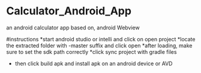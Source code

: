 # Calculator_Android_App
an android calculator app based on, android Webview 

#instructions
*start android studio or intelli and click on open project
*locate the extracted folder with -master suffix and click open
*after loading, make sure to set the sdk path correctly
*click sync project with gradle files
* then click build apk and install apk on an android device or AVD
